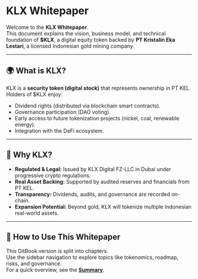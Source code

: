 # KLX Whitepaper

Welcome to the **KLX Whitepaper**.  
This document explains the vision, business model, and technical foundation of **$KLX**, a digital equity token backed by **PT Kristalin Eka Lestari**, a licensed Indonesian gold mining company.

---

## 🌍 What is KLX?
KLX is a **security token (digital stock)** that represents ownership in PT KEL.  
Holders of $KLX enjoy:
- Dividend rights (distributed via blockchain smart contracts).  
- Governance participation (DAO voting).  
- Early access to future tokenization projects (nickel, coal, renewable energy).  
- Integration with the DeFi ecosystem.  

---

## 🎯 Why KLX?
- **Regulated & Legal:** Issued by KLX Digital FZ-LLC in Dubai under progressive crypto regulations.  
- **Real Asset Backing:** Supported by audited reserves and financials from PT KEL.  
- **Transparency:** Dividends, audits, and governance are recorded on-chain.  
- **Expansion Potential:** Beyond gold, KLX will tokenize multiple Indonesian real-world assets.

---

## 📑 How to Use This Whitepaper
This GitBook version is split into chapters.  
Use the sidebar navigation to explore topics like tokenomics, roadmap, risks, and governance.  
For a quick overview, see the **[Summary](SUMMARY.md)**.
